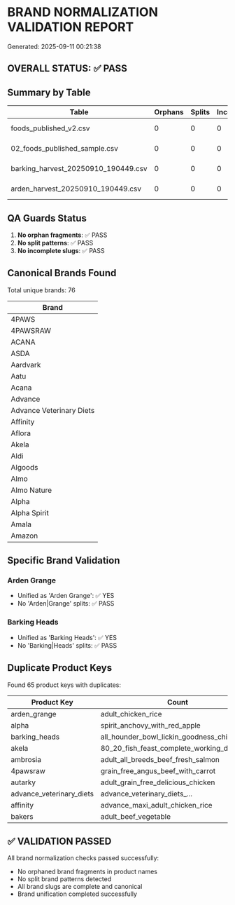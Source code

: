 # BRAND NORMALIZATION VALIDATION REPORT

Generated: 2025-09-11 00:21:38

## OVERALL STATUS: ✅ PASS

## Summary by Table

| Table | Orphans | Splits | Incomplete | Status |
|-------|---------|--------|------------|--------|
| foods_published_v2.csv | 0 | 0 | 0 | ✅ PASS |
| 02_foods_published_sample.csv | 0 | 0 | 0 | ✅ PASS |
| barking_harvest_20250910_190449.csv | 0 | 0 | 0 | ✅ PASS |
| arden_harvest_20250910_190449.csv | 0 | 0 | 0 | ✅ PASS |


## QA Guards Status

1. **No orphan fragments**: ✅ PASS
2. **No split patterns**: ✅ PASS
3. **No incomplete slugs**: ✅ PASS

## Canonical Brands Found

Total unique brands: 76

| Brand |
|-------|
| 4PAWS |
| 4PAWSRAW |
| ACANA |
| ASDA |
| Aardvark |
| Aatu |
| Acana |
| Advance |
| Advance Veterinary Diets |
| Affinity |
| Aflora |
| Akela |
| Aldi |
| Algoods |
| Almo |
| Almo Nature |
| Alpha |
| Alpha Spirit |
| Amala |
| Amazon |


## Specific Brand Validation

### Arden Grange
- Unified as 'Arden Grange': ✅ YES
- No 'Arden|Grange' splits: ✅ PASS

### Barking Heads
- Unified as 'Barking Heads': ✅ YES
- No 'Barking|Heads' splits: ✅ PASS


## Duplicate Product Keys

Found 65 product keys with duplicates:

| Product Key | Count | Brands |
|-------------|-------|--------|
| arden_grange|adult_chicken_rice|dry | 26 | Arden Grange |
| alpha|spirit_anchovy_with_red_apple|dry | 26 | Alpha |
| barking_heads|all_hounder_bowl_lickin_goodness_chi... | 17 | Barking Heads |
| akela|80_20_fish_feast_complete_working_dog_food|d... | 14 | Akela |
| ambrosia|adult_all_breeds_beef_fresh_salmon|dry | 13 | Ambrosia |
| 4pawsraw|grain_free_angus_beef_with_carrot|dry | 11 | 4PAWSRAW |
| autarky|adult_grain_free_delicious_chicken|dry | 10 | Autarky |
| advance_veterinary_diets|advance_veterinary_diets_... | 9 | Advance Veterinary Diets |
| affinity|advance_maxi_adult_chicken_rice|dry | 8 | Affinity |
| bakers|adult_beef_vegetable|dry | 7 | Bakers |


## ✅ VALIDATION PASSED

All brand normalization checks passed successfully:
- No orphaned brand fragments in product names
- No split brand patterns detected
- All brand slugs are complete and canonical
- Brand unification completed successfully
